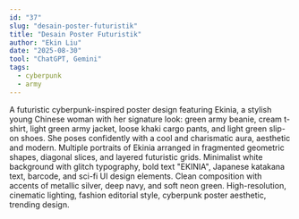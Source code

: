 ```yaml
---
id: "37"
slug: "desain-poster-futuristik"
title: "Desain Poster Futuristik"
author: "Ekin Liu"
date: "2025-08-30"
tool: "ChatGPT, Gemini"
tags:
  - cyberpunk
  - army
---
```


A futuristic cyberpunk-inspired poster design featuring Ekinia, a stylish young Chinese woman with her signature look: green army beanie, cream t-shirt, light green army jacket, loose khaki cargo pants, and light green slip-on shoes. She poses confidently with a cool and charismatic aura, aesthetic and modern. Multiple portraits of Ekinia arranged in fragmented geometric shapes, diagonal slices, and layered futuristic grids. Minimalist white background with glitch typography, bold text "EKINIA", Japanese katakana text, barcode, and sci-fi UI design elements. Clean composition with accents of metallic silver, deep navy, and soft neon green. High-resolution, cinematic lighting, fashion editorial style, cyberpunk poster aesthetic, trending design.
